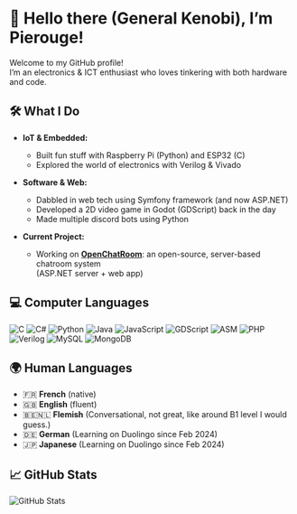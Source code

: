 # 👋 Hello there (General Kenobi), I’m **Pierouge**!

Welcome to my GitHub profile!  
I’m an electronics & ICT enthusiast who loves tinkering with both hardware and code.

## 🛠️ What I Do

- **IoT & Embedded:**  
  - Built fun stuff with Raspberry Pi (Python) and ESP32 (C)
  - Explored the world of electronics with Verilog & Vivado

- **Software & Web:**  
  - Dabbled in web tech using Symfony framework (and now ASP.NET)
  - Developed a 2D video game in Godot (GDScript) back in the day
  - Made multiple discord bots using Python

- **Current Project:**  
  - Working on [**OpenChatRoom**](https://github.com/Pierouge/openchatroom-server): an open-source, server-based chatroom system  
    (ASP.NET server + web app)

## 💻 Computer Languages

![C](https://img.shields.io/badge/C-00599C?style=flat&logo=c&logoColor=white)
![C#](https://img.shields.io/badge/C%23-239120?style=flat&logo=c-sharp&logoColor=white)
![Python](https://img.shields.io/badge/Python-3776AB?style=flat&logo=python&logoColor=white)
![Java](https://img.shields.io/badge/Java-007396?style=flat&logo=java&logoColor=white)
![JavaScript](https://img.shields.io/badge/JavaScript-F7DF1E?style=flat&logo=javascript&logoColor=black)
![GDScript](https://img.shields.io/badge/GDScript-478CBF?style=flat&logo=godot-engine&logoColor=white)
![ASM](https://img.shields.io/badge/Assembly-6E4C13?style=flat)
![PHP](https://img.shields.io/badge/PHP-777BB4?style=flat&logo=php&logoColor=white)
![Verilog](https://img.shields.io/badge/Verilog-000000?style=flat)
![MySQL](https://img.shields.io/badge/MySQL-4479A1?style=flat&logo=mysql&logoColor=white)
![MongoDB](https://img.shields.io/badge/MongoDB-47A248?style=flat&logo=mongodb&logoColor=white)

## 🌍 Human Languages

- 🇫🇷 **French** (native)
- 🇬🇧 **English** (fluent)
- 🇧🇪🇳🇱 **Flemish** (Conversational, not great, like around B1 level I would guess.)
- 🇩🇪 **German** (Learning on Duolingo since Feb 2024)
- 🇯🇵 **Japanese** (Learning on Duolingo since Feb 2024)

## 📈 GitHub Stats

![GitHub Stats](https://github-readme-stats.vercel.app/api?username=Pierouge&show_icons=true&theme=radical)
